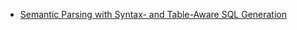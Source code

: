 * [Semantic Parsing with Syntax- and Table-Aware SQL Generation](https://arxiv.org/pdf/1804.08338.pdf)
